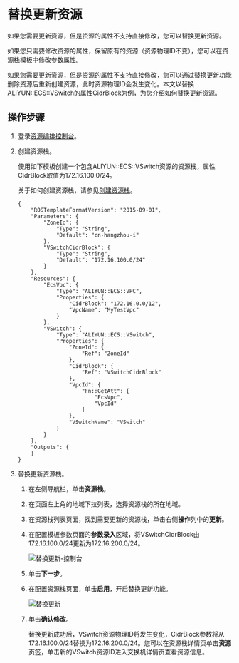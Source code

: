 # 替换更新资源

如果您需要更新资源，但是资源的属性不支持直接修改，您可以替换更新资源。

如果您只需要修改资源的属性，保留原有的资源（资源物理ID不变），您可以在资源栈模板中修改参数属性。

如果您需要更新资源，但是资源的属性不支持直接修改，您可以通过替换更新功能删除资源后重新创建资源，此时资源物理ID会发生变化。本文以替换ALIYUN::ECS::VSwitch的属性CidrBlock为例，为您介绍如何替换更新资源。

## 操作步骤

1.  登录[资源编排控制台](http://ros.console.aliyun.com)。

2.  创建资源栈。

    使用如下模板创建一个包含ALIYUN::ECS::VSwitch资源的资源栈，属性CidrBlock取值为172.16.100.0/24。

    关于如何创建资源栈，请参见[创建资源栈](/intl.zh-CN/资源栈/创建资源栈.md)。

    ```
    {
        "ROSTemplateFormatVersion": "2015-09-01",
        "Parameters": {
            "ZoneId": {
                "Type": "String",
                "Default": "cn-hangzhou-i"
            },
            "VSwitchCidrBlock": {
                "Type": "String",
                "Default": "172.16.100.0/24"
            }
        },
        "Resources": {
            "EcsVpc": {
                "Type": "ALIYUN::ECS::VPC",
                "Properties": {
                    "CidrBlock": "172.16.0.0/12",
                    "VpcName": "MyTestVpc"
                }
            },
            "VSwitch": {
                "Type": "ALIYUN::ECS::VSwitch",
                "Properties": {
                    "ZoneId": {
                        "Ref": "ZoneId"
                    },
                    "CidrBlock": {
                        "Ref": "VSwitchCidrBlock"
                    },
                    "VpcId": {
                        "Fn::GetAtt": [
                            "EcsVpc",
                            "VpcId"
                        ]
                    },
                    "VSwitchName": "VSwitch"
                }
            }
        },
        "Outputs": {
        }
    }
    ```

3.  替换更新资源栈。

    1.  在左侧导航栏，单击**资源栈**。

    2.  在页面左上角的地域下拉列表，选择资源栈的所在地域。

    3.  在资源栈列表页面，找到需要更新的资源栈，单击右侧**操作**列中的**更新**。

    4.  在配置模板参数页面的**参数录入**区域，将VSwitchCidrBlock由172.16.100.0/24更新为172.16.200.0/24。

        ![替换更新-控制台](https://static-aliyun-doc.oss-accelerate.aliyuncs.com/assets/img/zh-CN/7406919951/p141959.png)

    5.  单击**下一步**。

    6.  在配置资源栈页面，单击**启用**，开启替换更新功能。

        ![替换更新](https://static-aliyun-doc.oss-accelerate.aliyuncs.com/assets/img/zh-CN/7406919951/p141962.png)

    7.  单击**确认修改**。

        替换更新成功后，VSwitch资源物理ID将发生变化，CidrBlock参数将从172.16.100.0/24替换为172.16.200.0/24。您可以在资源栈详情页单击**资源**页签，单击新的VSwitch资源ID进入交换机详情页查看资源信息。


